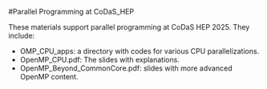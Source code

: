 
#Parallel Programming at CoDaS_HEP

These materials support parallel programming at CoDaS HEP 2025.
They include:

* OMP_CPU_apps: a directory with codes for various CPU parallelizations.
* OpenMP_CPU.pdf: The slides with explanations.
* OpenMP_Beyond_CommonCore.pdf: slides with more advanced OpenMP content.
